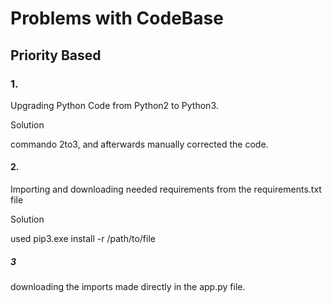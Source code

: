 # Problems with CodeBase
## Priority Based

### 1. 
Upgrading Python Code from Python2 to Python3.  

Solution

commando 2to3, and afterwards manually corrected the code.

#### 2.
Importing and downloading needed requirements from the requirements.txt file

Solution

used pip3.exe install -r /path/to/file


##### 3
downloading the imports made directly in the app.py file.

